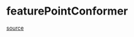 # featurePointConformer

[source](github.com/OpenFOAM-jp/OpenFOAM-utilities-tutorials-jp/blob/master/v1906/mesh/generation/foamyMesh/conformalVoronoiMesh/conformalVoronoiMesh/featurePointConformer/featurePointConformer.C/featurePointConformer.C)



